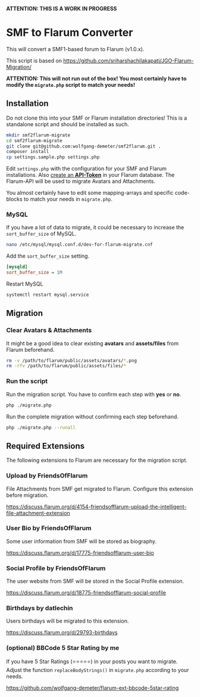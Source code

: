 **ATTENTION: THIS IS A WORK IN PROGRESS**

# SMF to Flarum Converter
This will convert a SMF1-based forum to Flarum (v1.0.x).

This script is based on https://github.com/sriharshachilakapati/JGO-Flarum-Migration/

**ATTENTION: This will not run out of the box! You most certainly have to modify the `migrate.php` script to match your needs!**

## Installation
Do not clone this into your SMF or Flarum installation directories! This is a standalone script and should be installed as such.

```bash
mkdir smf2flarum-migrate
cd smf2flarum-migrate
git clone git@github.com:wolfgang-demeter/smf2flarum.git .
composer install
cp settings.sample.php settings.php
```
Edit `settings.php` with the configuration for your SMF and Flarum installations. Also [create an **API-Token**](https://github.com/flagrow/flarum-api-client#configuration) in your Flarum database. The Flarum-API will be used to migrate Avatars and Attachments.

You almost certainly have to edit some mapping-arrays and specific code-blocks to match your needs in `migrate.php`.

### MySQL
If you have a lot of data to migrate, it could be necessary to increase the `sort_buffer_size` of MySQL.
```bash
nano /etc/mysql/mysql.conf.d/dev-for-flarum-migrate.cnf
```
Add the `sort_buffer_size` setting.
```ini
[mysqld]
sort_buffer_size = 1M
```
Restart MySQL
```bash
systemctl restart mysql.service
```

## Migration
### Clear Avatars & Attachments
It might be a good idea to clear existing **avatars** and **assets/files** from Flarum beforehand.
```bash
rm -v /path/to/flarum/public/assets/avatars/*.png
rm -rfv /path/to/flarum/public/assets/files/*
```

### Run the script
Run the migration script. You have to confirm each step with **yes** or **no**.
```bash
php ./migrate.php
```

Run the complete migration without confirming each step beforehand.
```bash
php ./migrate.php --runall
```

## Required Extensions
The following extensions to Flarum are necessary for the migration script.

### Upload by FriendsOfFlarum
File Attachments from SMF get migrated to Flarum. Configure this extension before migration.

https://discuss.flarum.org/d/4154-friendsofflarum-upload-the-intelligent-file-attachment-extension

### User Bio by FriendsOfFlarum
Some user information from SMF will be stored as biography.

https://discuss.flarum.org/d/17775-friendsofflarum-user-bio

### Social Profile by FriendsOfFlarum
The user website from SMF will be stored in the Social Profile extension.

https://discuss.flarum.org/d/18775-friendsofflarum-social-profile

### Birthdays by datlechin
Users birthdays will be migrated to this extension.

https://discuss.flarum.org/d/29793-birthdays

### (optional) BBCode 5 Star Rating by me
If you have 5 Star Ratings (⭐⭐⭐⭐⭐) in your posts you want to migrate. Adjust the function `replaceBodyStrings()` in `migrate.php` according to your needs.

https://github.com/wolfgang-demeter/flarum-ext-bbcode-5star-rating
